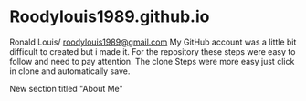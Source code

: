 # Roodylouis1989.github.io
Ronald Louis/ roodylouis1989@gmail.com
My GitHub account was a little bit difficult to created but i made it.
For the repository these steps were easy to follow and need to pay attention.
The clone Steps were more easy just click in clone and automatically save.

New section titled "About Me"